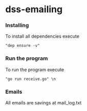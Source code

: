 # dss-emailing

### Installing

To install all dependencies execute 

```
"dep ensure -v"
```

### Run the program
To run the program execute 
```
"go run receive.go" \n
```

### Emails
All emails are savings at mail_log.txt
